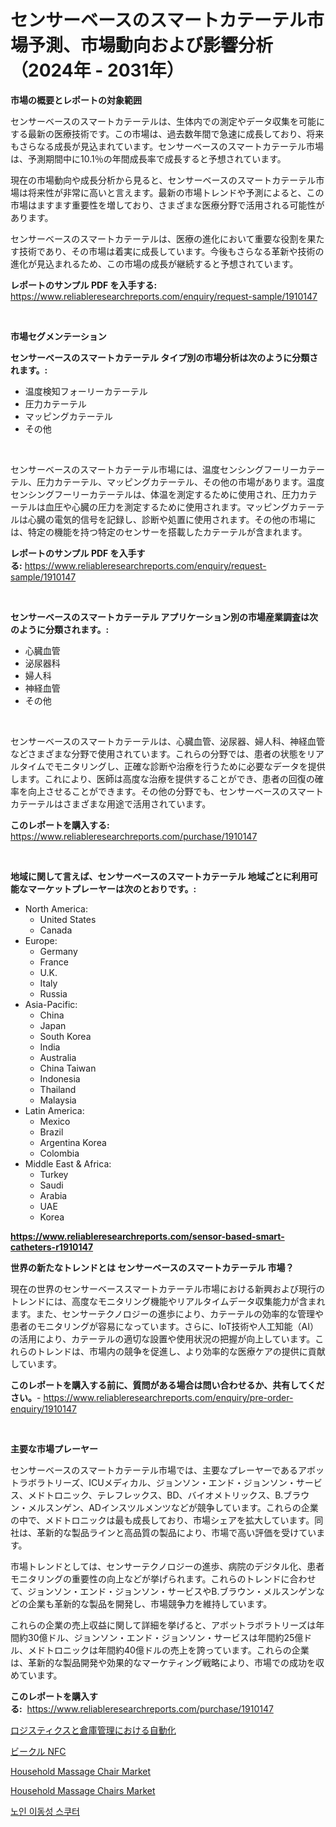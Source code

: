 <p><h1>センサーベースのスマートカテーテル市場予測、市場動向および影響分析（2024年 - 2031年）</h1></p><p><strong>市場の概要とレポートの対象範囲</strong></p>
<p><p>センサーベースのスマートカテーテルは、生体内での測定やデータ収集を可能にする最新の医療技術です。この市場は、過去数年間で急速に成長しており、将来もさらなる成長が見込まれています。センサーベースのスマートカテーテル市場は、予測期間中に10.1％の年間成長率で成長すると予想されています。</p><p>現在の市場動向や成長分析から見ると、センサーベースのスマートカテーテル市場は将来性が非常に高いと言えます。最新の市場トレンドや予測によると、この市場はますます重要性を増しており、さまざまな医療分野で活用される可能性があります。</p><p>センサーベースのスマートカテーテルは、医療の進化において重要な役割を果たす技術であり、その市場は着実に成長しています。今後もさらなる革新や技術の進化が見込まれるため、この市場の成長が継続すると予想されています。</p></p>
<p><strong>レポートのサンプル PDF を入手する:</strong> <a href="https://www.reliableresearchreports.com/enquiry/request-sample/1910147">https://www.reliableresearchreports.com/enquiry/request-sample/1910147</a></p>
<p>&nbsp;</p>
<p><strong>市場セグメンテーション</strong></p>
<p><strong>センサーベースのスマートカテーテル タイプ別の市場分析は次のように分類されます。:</strong></p>
<p><ul><li>温度検知フォーリーカテーテル</li><li>圧力カテーテル</li><li>マッピングカテーテル</li><li>その他</li></ul></p>
<p>&nbsp;</p>
<p><p>センサーベースのスマートカテーテル市場には、温度センシングフーリーカテーテル、圧力カテーテル、マッピングカテーテル、その他の市場があります。温度センシングフーリーカテーテルは、体温を測定するために使用され、圧力カテーテルは血圧や心臓の圧力を測定するために使用されます。マッピングカテーテルは心臓の電気的信号を記録し、診断や処置に使用されます。その他の市場には、特定の機能を持つ特定のセンサーを搭載したカテーテルが含まれます。</p></p>
<p><strong>レポートのサンプル PDF を入手する:</strong>&nbsp;<a href="https://www.reliableresearchreports.com/enquiry/request-sample/1910147">https://www.reliableresearchreports.com/enquiry/request-sample/1910147</a></p>
<p>&nbsp;</p>
<p><strong> センサーベースのスマートカテーテル アプリケーション別の市場産業調査は次のように分類されます。:</strong></p>
<p><ul><li>心臓血管</li><li>泌尿器科</li><li>婦人科</li><li>神経血管</li><li>その他</li></ul></p>
<p>&nbsp;</p>
<p><p>センサーベースのスマートカテーテルは、心臓血管、泌尿器、婦人科、神経血管などさまざまな分野で使用されています。これらの分野では、患者の状態をリアルタイムでモニタリングし、正確な診断や治療を行うために必要なデータを提供します。これにより、医師は高度な治療を提供することができ、患者の回復の確率を向上させることができます。その他の分野でも、センサーベースのスマートカテーテルはさまざまな用途で活用されています。</p></p>
<p><strong>このレポートを購入する:</strong>&nbsp; <a href="https://www.reliableresearchreports.com/purchase/1910147">https://www.reliableresearchreports.com/purchase/1910147</a></p>
<p>&nbsp;</p>
<p><strong>地域に関して言えば、センサーベースのスマートカテーテル 地域ごとに利用可能なマーケットプレーヤーは次のとおりです。:</strong></p>
<p><ul>
    <li>
        North America:
        <ul>
            <li>United States</li>
            <li>Canada</li>
        </ul>
    </li>
    <li>
        Europe:
        <ul>
            <li>Germany</li>
            <li>France</li>
            <li>U.K.</li>
            <li>Italy</li>
            <li>Russia</li>
        </ul>
    </li>
    <li>
        Asia-Pacific:
        <ul>
            <li>China</li>
            <li>Japan</li>
            <li>South Korea</li>
            <li>India</li>
            <li>Australia</li>
            <li>China Taiwan</li>
            <li>Indonesia</li>
            <li>Thailand</li>
            <li>Malaysia</li>
        </ul>
    </li>
    <li>
        Latin America:
        <ul>
            <li>Mexico</li>
            <li>Brazil</li>
            <li>Argentina Korea</li>
            <li>Colombia</li>
        </ul>
    </li>
    <li>
        Middle East & Africa:
        <ul>
            <li>Turkey</li>
            <li>Saudi</li>
            <li>Arabia</li>
            <li>UAE</li>
            <li>Korea</li>
        </ul>
    </li>
    </ul></p>
<p><strong><a href="https://www.reliableresearchreports.com/sensor-based-smart-catheters-r1910147">https://www.reliableresearchreports.com/sensor-based-smart-catheters-r1910147</a></strong>&nbsp;</p>
<p><strong>世界の新たなトレンドとは センサーベースのスマートカテーテル 市場？</strong></p>
<p><p>現在の世界のセンサーベーススマートカテーテル市場における新興および現行のトレンドには、高度なモニタリング機能やリアルタイムデータ収集能力が含まれます。また、センサーテクノロジーの進歩により、カテーテルの効率的な管理や患者のモニタリングが容易になっています。さらに、IoT技術や人工知能（AI）の活用により、カテーテルの適切な設置や使用状況の把握が向上しています。これらのトレンドは、市場内の競争を促進し、より効率的な医療ケアの提供に貢献しています。</p></p>
<p><strong>このレポートを購入する前に、質問がある場合は問い合わせるか、共有してください。</strong>- <a href="https://www.reliableresearchreports.com/enquiry/pre-order-enquiry/1910147">https://www.reliableresearchreports.com/enquiry/pre-order-enquiry/1910147</a></p>
<p>&nbsp;</p>
<p><strong>主要な市場プレーヤー</strong></p>
<p><p>センサーベースのスマートカテーテル市場では、主要なプレーヤーであるアボットラボラトリーズ、ICUメディカル、ジョンソン・エンド・ジョンソン・サービス、メドトロニック、テレフレックス、BD、バイオメトリックス、B.ブラウン・メルスンゲン、ADインスツルメンツなどが競争しています。これらの企業の中で、メドトロニックは最も成長しており、市場シェアを拡大しています。同社は、革新的な製品ラインと高品質の製品により、市場で高い評価を受けています。</p><p>市場トレンドとしては、センサーテクノロジーの進歩、病院のデジタル化、患者モニタリングの重要性の向上などが挙げられます。これらのトレンドに合わせて、ジョンソン・エンド・ジョンソン・サービスやB.ブラウン・メルスンゲンなどの企業も革新的な製品を開発し、市場競争力を維持しています。</p><p>これらの企業の売上収益に関して詳細を挙げると、アボットラボラトリーズは年間約30億ドル、ジョンソン・エンド・ジョンソン・サービスは年間約25億ドル、メドトロニックは年間約40億ドルの売上を誇っています。これらの企業は、革新的な製品開発や効果的なマーケティング戦略により、市場での成功を収めています。</p></p>
<p><strong>このレポートを購入する:</strong>&nbsp;&nbsp;<a href="https://www.reliableresearchreports.com/purchase/1910147">https://www.reliableresearchreports.com/purchase/1910147</a></p>
<p><p><a href="https://github.com/dandier2003/Market-Research-Report-List-2/blob/main/1029391113443.md">ロジスティクスと倉庫管理における自動化</a></p><p><a href="https://github.com/sghwr779811674/Market-Research-Report-List-2/blob/main/8042205113442.md">ビークル NFC</a></p><p><a href="https://github.com/LibbySpencer2018/Market-Research-Report-List-1/blob/main/household-massage-chair-market.md">Household Massage Chair Market</a></p><p><a href="https://github.com/ashman753/Market-Research-Report-List-1/blob/main/household-massage-chairs-market.md">Household Massage Chairs Market</a></p><p><a href="https://github.com/xvz497517413/Market-Research-Report-List-2/blob/main/8290991107711.md">노인 이동성 스쿠터</a></p></p>